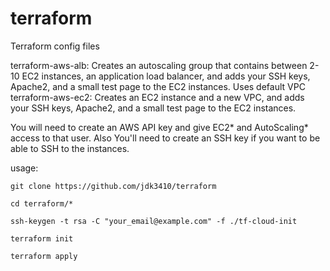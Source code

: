 # terraform
 Terraform config files

terraform-aws-alb: Creates an autoscaling group that contains between 2-10 EC2 instances, an application load balancer, and adds your SSH keys, Apache2, and a small test page to the EC2 instances. Uses default VPC
terraform-aws-ec2: Creates an EC2 instance and a new VPC, and adds your SSH keys, Apache2, and a small test page to the EC2 instances.

You will need to create an AWS API key and give EC2* and AutoScaling* access to that user. Also You'll need to create an SSH key if you want to be able to SSH to the instances.



usage:

`git clone https://github.com/jdk3410/terraform`

`cd terraform/*`

`ssh-keygen -t rsa -C "your_email@example.com" -f ./tf-cloud-init`

`terraform init`

`terraform apply`
